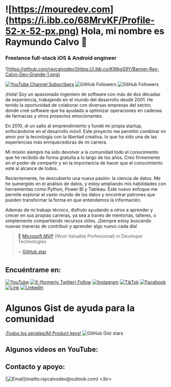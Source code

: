 # ![https://mouredev.com](https://i.ibb.co/68MrvKF/Profile-52-x-52-px.png) Hola, mi nombre es Raymundo Calvo 👋
### Freelance full-stack iOS & Android engineer

![https://github.com/raycalvodev](https://i.ibb.co/KWkgS9Y/Banner-Ray-Calvo-Dev-Grande-1.png)

[![YouTube Channel Subscribers](https://img.shields.io/youtube/channel/subscribers/UCZ6gMUxVWErK24xg4mVn81g?style=social)](https://www.youtube.com/@raymundocalvoperez3116?sub_confirmation=1)
![GitHub Followers](https://img.shields.io/github/followers/raycalvodev?style=social)
![GitHub Followers](https://img.shields.io/github/stars/raycalvodev?style=social)

¡Hola! Soy un apasionado ingeniero de software con más de dos décadas de experiencia, trabajando en el mundo del desarrollo desde 2001. He tenido la oportunidad de colaborar con diversas empresas del sector, donde creé software que ha ayudado a optimizar operaciones en cadenas de farmacias y otros proyectos emocionantes.

En 2010, di un salto al emprendimiento y fundé mi propia startup, enfocándome en el desarrollo móvil. Este proyecto me permitió combinar mi amor por la tecnología con la libertad creativa, lo que ha sido una de las experiencias más enriquecedoras de mi carrera.

Mi misión siempre ha sido devolver a la comunidad todo el conocimiento que he recibido de forma gratuita a lo largo de los años. Creo firmemente en el poder de compartir y en la importancia de hacer que el conocimiento esté al alcance de todos.

Recientemente, he descubierto una nueva pasión: la ciencia de datos. Me he sumergido en el análisis de datos, y estoy ampliando mis habilidades con herramientas como Python, Power BI y Tableau. Este nuevo enfoque me permite explorar el vasto mundo de los datos y encontrar patrones que pueden transformar la forma en que entendemos la información.

Además de mi trabajo técnico, disfruto ayudando a otros a aprender y crecer en sus propias carreras, ya sea a través de mentorías, talleres, o simplemente compartiendo recursos útiles. ¡Siempre estoy buscando nuevas maneras de contribuir y aprender algo nuevo cada día!

> 👥 [Microsoft MVP](https://mvp.microsoft.com/es-es/PublicProfile/5004970) (Most Valuable Professional) in Developer Technologies
> 
> ⭐️ [GitHub star](https://stars.github.com/profiles/raycalvodev/)

## Encuéntrame en:

[![YouTube](https://img.shields.io/badge/YouTube-RayCalvoDev-FF0000?style=for-the-badge&logo=youtube&logoColor=white&labelColor=101010)]([https://www.youtube.com/@raymundocalvoperez3116])
[![X (formerly Twitter) Follow](https://img.shields.io/badge/X-@ray_calvo-1DA1F2?style=for-the-badge&logo=twitter&logoColor=white&labelColor=101010)](https://twitter.com/ray_calvo)
[![Instagram](https://img.shields.io/badge/Instagram-@raycalvo-E4405F?style=for-the-badge&logo=instagram&logoColor=white&labelColor=101010)](https://instagram.com/raycalvo)
[![TikTok](https://img.shields.io/badge/TikTok-@raycalvoprez-69C9D0?style=for-the-badge&logo=tiktok&logoColor=white&labelColor=101010)](https://tiktok.com/@raycalvoprez)
[![Facebook](https://img.shields.io/badge/Facebook-@raycalvo-1877F2?style=for-the-badge&logo=facebook&logoColor=white&labelColor=101010)](https://facebook.com/raymundo.calvo)
</br>
[![Link](https://img.shields.io/badge/Links-raycalvo-39E09B?style=for-the-badge&logo=Linktree&logoColor=white&labelColor=101010)](https://mouredev.com)
[![LinkedIn](https://img.shields.io/badge/LinkedIn-raycalvo-0077B5?style=for-the-badge&logo=linkedin&logoColor=white&labelColor=101010)](https://www.linkedin.com/in/raymundo-calvo-pérez-38690631a/)


# Algunos Gist de ayuda para la comunidad
[¡Todos los seriales/All Product keys!](https://gist.github.com/raycalvodev/2109f03d044f01069096b6f76ea30023)
![GitHub Gist stars](https://img.shields.io/github/gist/stars/:raycalvodev/2109f03d044f01069096b6f76ea30023)

## Algunos vídeos en YouTube:

## Contacto y apoyo:
[![Email](https://img.shields.io/badge/raycalvodev@outlook.com-email_personal_(respuesta_lenta)-D14836?style=for-the-badge&logo=gmail&logoColor=white&labelColor=101010)](mailto:raycalvodev@outlook.com)
</br>
